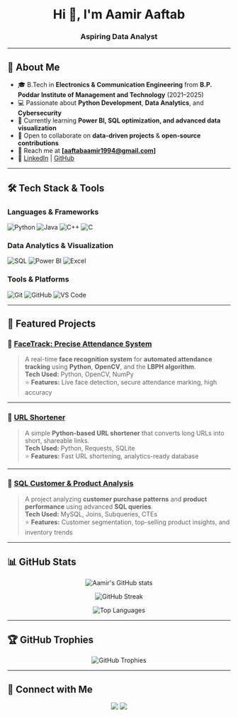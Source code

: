 <!-- Banner / Greeting -->
<h1 align="center">Hi 👋, I'm Aamir Aaftab</h1>
<h3 align="center">Aspiring Data Analyst  </h3>

---

## 🚀 About Me  
- 🎓 B.Tech in **Electronics & Communication Engineering** from **B.P. Poddar Institute of Management and Technology** (2021–2025)
- 💻 Passionate about **Python Development**, **Data Analytics**, and **Cybersecurity**  
- 🌱 Currently learning **Power BI, SQL optimization, and advanced data visualization**  
- 👯 Open to collaborate on **data-driven projects** & **open-source contributions**  
- 📧 Reach me at **[aaftabaamir1994@gmail.com]**  
- 💼 [LinkedIn](https://www.linkedin.com/in/aamir-aaftab-8747b9243/) | [GitHub](https://github.com/aamiraaftab)

---

## 🛠️ Tech Stack & Tools  

### **Languages & Frameworks**
![Python](https://img.shields.io/badge/Python-3776AB?style=for-the-badge&logo=python&logoColor=white)
![Java](https://img.shields.io/badge/Java-007396?style=for-the-badge&logo=java&logoColor=white)
![C++](https://img.shields.io/badge/C++-00599C?style=for-the-badge&logo=cplusplus&logoColor=white)
![C](https://img.shields.io/badge/C-00599C?style=for-the-badge&logo=c&logoColor=white)

### **Data Analytics & Visualization**
![SQL](https://img.shields.io/badge/SQL-025E8C?style=for-the-badge&logo=postgresql&logoColor=white)
![Power BI](https://img.shields.io/badge/PowerBI-F2C811?style=for-the-badge&logo=power-bi&logoColor=black)
![Excel](https://img.shields.io/badge/Excel-217346?style=for-the-badge&logo=microsoft-excel&logoColor=white)

### **Tools & Platforms**
![Git](https://img.shields.io/badge/Git-F05033?style=for-the-badge&logo=git&logoColor=white)
![GitHub](https://img.shields.io/badge/GitHub-000000?style=for-the-badge&logo=github&logoColor=white)
![VS Code](https://img.shields.io/badge/VSCode-007ACC?style=for-the-badge&logo=visual-studio-code&logoColor=white)

---

## 📌 Featured Projects  

### 🔹 [FaceTrack: Precise Attendance System](https://github.com/aamiraaftab/FaceTrack)
> A real-time **face recognition system** for **automated attendance tracking** using **Python**, **OpenCV**, and the **LBPH algorithm**.  
**Tech Used:** Python, OpenCV, NumPy  
⭐ **Features:** Live face detection, secure attendance marking, high accuracy  

---

### 🔹 [URL Shortener](https://github.com/aamiraaftab/url-shortener)
> A simple **Python-based URL shortener** that converts long URLs into short, shareable links.  
**Tech Used:** Python, Requests, SQLite  
⭐ **Features:** Fast URL shortening, analytics-ready database  

---

### 🔹 [SQL Customer & Product Analysis](https://github.com/aamiraaftab/Customers-and-Products-Analysis-Using-SQL)
> A project analyzing **customer purchase patterns** and **product performance** using advanced **SQL queries**.  
**Tech Used:** MySQL, Joins, Subqueries, CTEs  
⭐ **Features:** Customer segmentation, top-selling product insights, and inventory trends  

---

## 📊 GitHub Stats  

<p align="center">
  <img src="https://github-readme-stats.vercel.app/api?username=aamiraaftab&show_icons=true&theme=tokyonight" alt="Aamir's GitHub stats" />
</p>

<p align="center">
  <img src="https://github-readme-streak-stats.herokuapp.com?user=aamiraaftab&theme=tokyonight" alt="GitHub Streak" />
</p>

<p align="center">
  <img src="https://github-readme-stats.vercel.app/api/top-langs/?username=aamiraaftab&layout=compact&theme=tokyonight" alt="Top Languages" />
</p>

---

## 🏆 GitHub Trophies  

<p align="center">
  <img src="https://github-profile-trophy.vercel.app/?username=aamiraaftab&theme=dracula&margin-w=15" alt="GitHub Trophies" />
</p>

---

## 🤝 Connect with Me  

<p align="center">
  <a href="https://www.linkedin.com/in/aamir-aaftab/"><img src="https://img.shields.io/badge/LinkedIn-0077B5?style=for-the-badge&logo=linkedin&logoColor=white"/></a>
  <a href="mailto:your-email@example.com"><img src="https://img.shields.io/badge/Email-D14836?style=for-the-badge&logo=gmail&logoColor=white"/></a>
</p>
